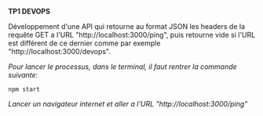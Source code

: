 **TP1 DEVOPS**

Développement d'une API qui retourne au format JSON les headers de la requête GET a l'URL "http://localhost:3000/ping", puis retourne vide si l'URL est différent de ce dernier comme par exemple "http://localhost:3000/devops".

_Pour lancer le processus, dans le terminal, il faut rentrer la commande suivante:_

```npm start```

_Lancer un navigateur internet et aller a l'URL "http://localhost:3000/ping"_






